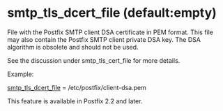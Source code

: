 # smtp_tls_dcert_file (default:empty) 

 File with the Postfix SMTP client DSA certificate in PEM format.
This file may also contain the Postfix SMTP client private DSA key.
The DSA algorithm is obsolete and should not be used. 

 See the discussion under smtp_tls_cert_file for more details.


 Example: 


<a href="postconf.5.html#smtp_tls_dcert_file">smtp_tls_dcert_file</a> = /etc/postfix/client-dsa.pem


 This feature is available in Postfix 2.2 and later.  


